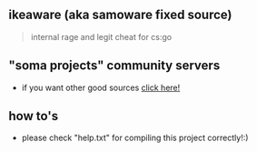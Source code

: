 

## ikeaware (aka samoware fixed source)
> internal rage and legit cheat for cs:go

## "soma projects" community servers

- if you want other good sources [click here!](https://discord.gg/invite/WPag8RJ)

## how to's

- please check "help.txt" for compiling this project correctly!:)

